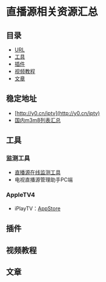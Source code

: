 # 直播源相关资源汇总
## 目录
- [URL](#稳定地址)
- [工具](#工具)
- [插件](#插件)
- [视频教程](#视频教程)
- [文章](#文章)

## 稳定地址
- [http://y0.cn/iptv](http://y0.cn/iptv)
- [国内m3m8列表汇总](//github.com/billy21/Tvlist-awesome-m3u-m3u8/blob/master/list.md)

## 工具
### 监测工具
- [直播源在线监测工具](http://cha.znds.com)
- 电视直播源管理助手PC端

### AppleTV4
- iPlayTV：[AppStore](https://itunes.apple.com/us/app/iplaytv/id1072226801?mt=8)

## 插件

## 视频教程

## 文章